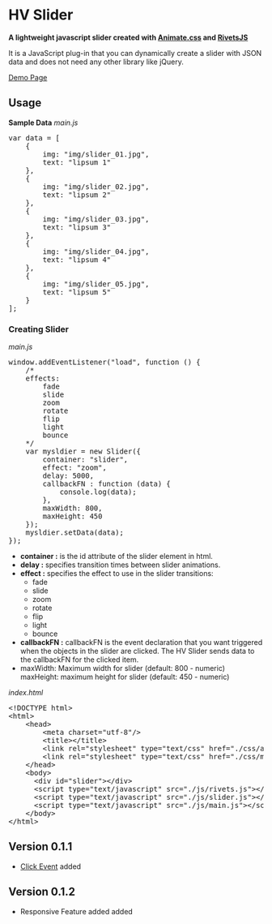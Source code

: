 <h1>HV Slider</h1>
<p><strong>A lightweight javascript slider created with <a href="https://github.com/daneden/animate.css/" target="_blank">Animate.css</a> and <a href="https://github.com/mikeric/rivets" target="_blank">RivetsJS</a></strong></p>
<p>It is a JavaScript plug-in that you can dynamically create a slider with JSON data and does not need any other library like jQuery.</p>
<p><a href="https://vsonmez.github.io/hv_slider/" target="_blank">Demo Page</a></p>
<h2>Usage</h2>
<b>Sample Data</b>
<i>main.js</i>
<pre>
var data = [
    {
        img: "img/slider_01.jpg",
        text: "lipsum 1"
    },
    {
        img: "img/slider_02.jpg",
        text: "lipsum 2"
    },
    {
        img: "img/slider_03.jpg",
        text: "lipsum 3"
    },
    {
        img: "img/slider_04.jpg",
        text: "lipsum 4"
    },
    {
        img: "img/slider_05.jpg",
        text: "lipsum 5"
    }
];
</pre>
<h3>Creating Slider</h3>
<i>main.js</i>
<pre>
window.addEventListener("load", function () {
    /*
    effects:
        fade
        slide
        zoom
        rotate
        flip
        light
        bounce
    */
    var mysldier = new Slider({
        container: "slider",
        effect: "zoom",
        delay: 5000,
        callbackFN : function (data) {
            console.log(data);
        },
        maxWidth: 800,
        maxHeight: 450
    });
    mysldier.setData(data);
});
</pre>
<ul>
    <li><b>container :</b> is the id attribute of the slider element in html.</li>
    <li><b>delay :</b> specifies transition times between slider animations.</li>
    <li><b>effect :</b> specifies the effect to use in the slider transitions:
        <ul>
            <li>fade</li>
            <li>slide</li>
            <li>zoom</li>
            <li>rotate</li>
            <li>flip</li>
            <li>light</li>
            <li>bounce</li>
        </ul>
    </li>
    <li>
        <b>callbackFN :</b> callbackFN is the event declaration that you want triggered when the objects in the slider are clicked. The HV Slider sends data to the callbackFN for the clicked item.
    </li>
    <li>
        maxWidth: Maximum width for slider (default: 800 - numeric)
        maxHeight: maximum height for slider (default: 450 - numeric)
    </li>
</ul>
<i>index.html</i>
<pre>
&lt<span>!DOCTYPE html</span>&gt
&lt<span>html</span>&gt
    &lt<span>head</span>&gt
        &lt<span>meta charset="utf-8"</span>/&gt
        &lt<span>title</span>&gt&lt/title</span>&gt
        &lt<span>link rel="stylesheet" type="text/css" href="./css/animate.css"</span>/&gt
        &lt<span>link rel="stylesheet" type="text/css" href="./css/main.css"</span>/&gt
    &lt<span>/head</span>&gt
    &lt<span>body</span>&gt
      &lt<span>div id="slider"</span>&gt&lt/div</span>&gt
      &lt<span>script type="text/javascript" src="./js/rivets.js"</span>&gt&lt/script</span>&gt
      &lt<span>script type="text/javascript" src="./js/slider.js"</span>&gt&lt/script</span>&gt
      &lt<span>script type="text/javascript" src="./js/main.js"</span>&gt&lt/script</span>&gt
    &lt<span>/body</span>&gt
&lt<span>/html</span>&gt
</pre>
<h2>Version 0.1.1</h2>
<ul>
    <li><a href="https://github.com/vsonmez/hv_slider/issues/1">Click Event</a> added</li>
</ul>
<h2>Version 0.1.2</h2>
<ul>
    <li><a href="https://github.com/vsonmez/hv_slider/issues/2"><a>Responsive Feature</a> added</a> added</li>
</ul>